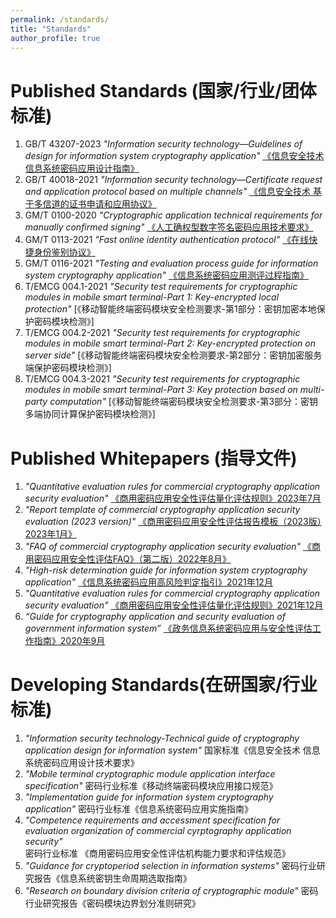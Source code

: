 ```yaml
---
permalink: /standards/
title: "Standards"
author_profile: true
---
```


Published Standards (国家/行业/团体标准)
======
1. GB/T 43207-2023 *"Information security technology—Guidelines of design for information system cryptography application"* [《信息安全技术 信息系统密码应用设计指南》](https://std.samr.gov.cn//gb/search/gbDetailed?id=053404E3EF2C8F91E06397BE0A0A9209)
1. GB/T 40018-2021 *"Information security technology—Certificate request and application protocol based on multiple channels"* [《信息安全技术 基于多信道的证书申请和应用协议》](http://openstd.samr.gov.cn/bzgk/gb/newGbInfo?hcno=BE06BC25AF2EC422E3858B8555E56DAF)
1. GM/T 0100-2020 *"Cryptographic application technical requirements for manually confirmed signing"* [《人工确权型数字签名密码应用技术要求》](http://www.gmbz.org.cn/main/viewfile/20210627120440023807.html)
1. GM/T 0113-2021 *"Fast online identity authentication protocol"* [《在线快捷身份鉴别协议》](http://www.oscca.gov.cn/sca/xwdt/2021-10/19/content_1060880.shtml)
1. GM/T 0116-2021 *"Testing and evaluation process guide for information system cryptography application"* [《信息系统密码应用测评过程指南》](http://www.oscca.gov.cn/sca/xwdt/2021-10/19/content_1060880.shtml)
1. T/EMCG 004.1-2021 *"Security test requirements for cryptographic modules in mobile smart terminal-Part 1: Key-encrypted local protection"* [《移动智能终端密码模块安全检测要求-第1部分：密钥加密本地保护密码模块检测》]
1. T/EMCG 004.2-2021 *"Security test requirements for cryptographic modules in mobile smart terminal-Part 2: Key-encrypted protection on server side"* [《移动智能终端密码模块安全检测要求-第2部分：密钥加密服务端保护密码模块检测》]
1. T/EMCG 004.3-2021 *"Security test requirements for cryptographic modules in mobile smart terminal-Part 3: Key protection based on multi-party computation"* [《移动智能终端密码模块安全检测要求-第3部分：密钥多端协同计算保护密码模块检测》]

Published Whitepapers (指导文件)
======
1. *"Quantitative evaluation rules for commercial cryptography application security evaluation"* [《商用密码应用安全性评估量化评估规则》2023年7月](https://www.cacrnet.org.cn/site/content/1361.html)
1. *"Report template of commercial cryptography application security evaluation (2023 version)"* [《商用密码应用安全性评估报告模板（2023版）2023年1月》](https://www.cacrnet.org.cn/site/content/1278.html)
1. *"FAQ of commercial cryptography application security evaluation"* [《商用密码应用安全性评估FAQ》（第二版）2022年8月》](https://www.cacrnet.org.cn/site/content/1183.html)
1. *"High-risk determination guide for information system cryptography application"* [《信息系统密码应用高风险判定指引》2021年12月](https://www.cacrnet.org.cn/site/content/1117.html)
1. *"Quantitative evaluation rules for commercial cryptography application security evaluation"* [《商用密码应用安全性评估量化评估规则》2021年12月](https://www.cacrnet.org.cn/site/content/1117.html)
1. *“Guide for cryptography application and security evaluation of government information system”* [《政务信息系统密码应用与安全性评估工作指南》2020年9月](http://www.gov.cn/xinwen/2020-09/24/content_5546655.htm)






Developing Standards(在研国家/行业标准)
======
1. *"Information security technology-Technical guide of cryptography application design for information system"* 国家标准《信息安全技术 信息系统密码应用设计技术要求》
1. *"Mobile terminal cryptographic module application interface specification"* 密码行业标准《移动终端密码模块应用接口规范》
1. *"Implementation guide for information system cryptography application"* 密码行业标准《信息系统密码应用实施指南》
1. *"Competence requirements and accessment specification for evaluation organization of commercial cyrptography application security"* 密码行业标准 《商用密码应用安全性评估机构能力要求和评估规范》 
1. *"Guidance for cryptoperiod selection in information systems"* 密码行业研究报告《信息系统密钥生命周期选取指南》
1. *"Research on boundary division criteria of cryptographic module"* 密码行业研究报告《密码模块边界划分准则研究》